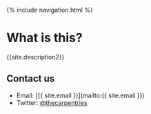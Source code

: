 {% include navigation.html %}

# What is this?
{{site.description2}}

## Contact us

- Email: [{{ site.email }}](mailto:{{ site.email }})  
- Twitter: [@thecarpentries](https://twitter.com/thecarpentries)







